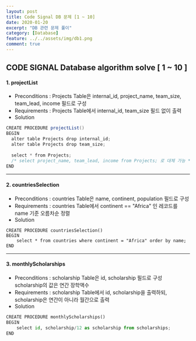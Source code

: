 ```yaml
---
layout: post
title: Code Signal DB 문제 [1 ~ 10]
date: 2020-01-20
excerpt: "DB 관련 문제 풀이"
category: [Database]
feature: ../../assets/img/db1.png
comment: true
---
```


## CODE SIGNAL Database algorithm solve [ 1 ~ 10 ]

#### 1. projectList
- Preconditions : Projects Table은 internal_id, project_name, team_size, team_lead, income 필드로 구성
- Requirements : Projects Table에서 internal_id, team_size 필드 없이 출력
- Solution
~~~ java
CREATE PROCEDURE projectList()
BEGIN
  alter table Projects drop internal_id;
  alter table Projects drop team_size;
    
  select * from Projects;
  /* select project_name, team_lead, income from Projects; 로 대체 가능 */
END
~~~
---------------------------------------------------

#### 2. countriesSelection
- Preconditions : countries Table은 name, continent, population 필드로 구성
- Requirements : countries Table에서 continent == "Africa" 인 레코드를 name 기준 오름차순 정렬
- Solution
~~~ mysql
CREATE PROCEDURE countriesSelection()
BEGIN
	select * from countries where continent = "Africa" order by name;
END
~~~
---------------------------------------------------

#### 3. monthlyScholarships
- Preconditions : scholarship Table은 id, scholarship 필드로 구성
                  scholarship의 값은 연간 장학액수
- Requirements : scholarship Table에서 id, scholarship을 출력하되, scholarship은 연간이 아니라 월간으로 출력
- Solution
~~~ python
CREATE PROCEDURE monthlyScholarships()
BEGIN
	select id, scholarship/12 as scholarship from scholarships;
END
~~~
